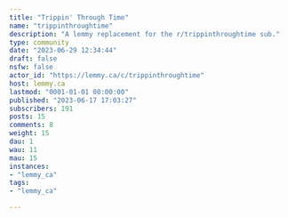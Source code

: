 ```yaml
---
title: "Trippin' Through Time" 
name: "trippinthroughtime"
description: "A lemmy replacement for the r/trippinthroughtime sub."
type: community
date: "2023-06-29 12:34:44"
draft: false
nsfw: false
actor_id: "https://lemmy.ca/c/trippinthroughtime"
host: lemmy.ca
lastmod: "0001-01-01 00:00:00"
published: "2023-06-17 17:03:27"
subscribers: 191
posts: 15
comments: 8
weight: 15
dau: 1
wau: 11
mau: 15
instances:
- "lemmy_ca"
tags: 
- "lemmy_ca"

---
```

